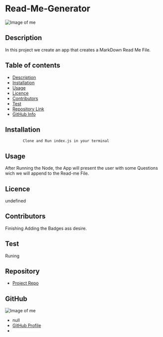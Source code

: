 
# **Read-Me-Generator**
![Image of me](https://img.shields.io/github/license/asostoa/Read-Me-Generator)
## Description 
In this project we create an app that creates a MarkDown Read Me File.
## Table of contents
- [Description](#Description)
- [Installation](#Installation)
- [Usage](#Usage)
- [Licence](#Licence)
- [Contributors](#Contributors)
- [Test](#Test)
- [Repository Link](#Repository)
- [GitHub Info](#GitHub) 
## Installation
            Clone and Run index.js in your terminal
## Usage
After Running the Node, the App will present the user with some Questions wich we will append to the Read-me File.
## Licence
undefined
## Contributors
Finishing Adding the Badges ass desire.
## Test
Runing
## Repository
- [Project Repo](https://api.github.com/users/asostoa)
## GitHub
![Image of me](https://avatars1.githubusercontent.com/u/65316520?v=4)
- null
- [GitHub Profile](https://github.com/Asostoa)
- <null>
